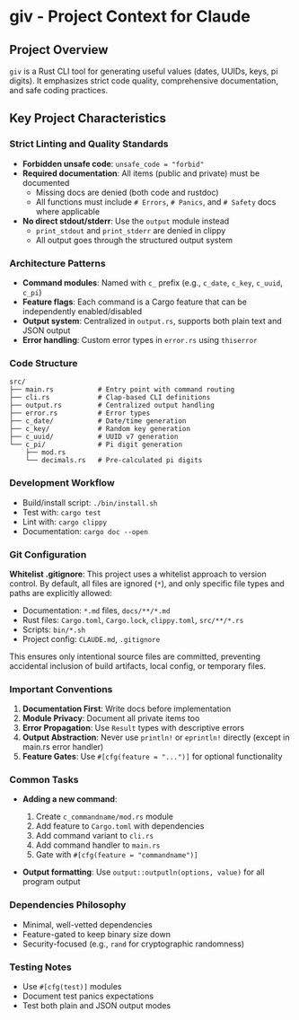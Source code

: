 # giv - Project Context for Claude

## Project Overview

`giv` is a Rust CLI tool for generating useful values (dates, UUIDs, keys, pi digits). It emphasizes strict code quality, comprehensive documentation, and safe coding practices.

## Key Project Characteristics

### Strict Linting and Quality Standards

- **Forbidden unsafe code**: `unsafe_code = "forbid"`
- **Required documentation**: All items (public and private) must be documented
  - Missing docs are denied (both code and rustdoc)
  - All functions must include `# Errors`, `# Panics`, and `# Safety` docs where applicable
- **No direct stdout/stderr**: Use the `output` module instead
  - `print_stdout` and `print_stderr` are denied in clippy
  - All output goes through the structured output system

### Architecture Patterns

- **Command modules**: Named with `c_` prefix (e.g., `c_date`, `c_key`, `c_uuid`, `c_pi`)
- **Feature flags**: Each command is a Cargo feature that can be independently enabled/disabled
- **Output system**: Centralized in `output.rs`, supports both plain text and JSON output
- **Error handling**: Custom error types in `error.rs` using `thiserror`

### Code Structure

```text
src/
├── main.rs           # Entry point with command routing
├── cli.rs            # Clap-based CLI definitions
├── output.rs         # Centralized output handling
├── error.rs          # Error types
├── c_date/           # Date/time generation
├── c_key/            # Random key generation
├── c_uuid/           # UUID v7 generation
└── c_pi/             # Pi digit generation
    ├── mod.rs
    └── decimals.rs   # Pre-calculated pi digits
```

### Development Workflow

- Build/install script: `./bin/install.sh`
- Test with: `cargo test`
- Lint with: `cargo clippy`
- Documentation: `cargo doc --open`

### Git Configuration

**Whitelist .gitignore**: This project uses a whitelist approach to version control. By default, all files are ignored (`*`), and only specific file types and paths are explicitly allowed:
- Documentation: `*.md` files, `docs/**/*.md`
- Rust files: `Cargo.toml`, `Cargo.lock`, `clippy.toml`, `src/**/*.rs`
- Scripts: `bin/*.sh`
- Project config: `CLAUDE.md`, `.gitignore`

This ensures only intentional source files are committed, preventing accidental inclusion of build artifacts, local config, or temporary files.

### Important Conventions

1. **Documentation First**: Write docs before implementation
2. **Module Privacy**: Document all private items too
3. **Error Propagation**: Use `Result` types with descriptive errors
4. **Output Abstraction**: Never use `println!` or `eprintln!` directly (except in main.rs error handler)
5. **Feature Gates**: Use `#[cfg(feature = "...")]` for optional functionality

### Common Tasks

- **Adding a new command**:
  1. Create `c_commandname/mod.rs` module
  2. Add feature to `Cargo.toml` with dependencies
  3. Add command variant to `cli.rs`
  4. Add command handler to `main.rs`
  5. Gate with `#[cfg(feature = "commandname")]`

- **Output formatting**: Use `output::outputln(options, value)` for all program output

### Dependencies Philosophy

- Minimal, well-vetted dependencies
- Feature-gated to keep binary size down
- Security-focused (e.g., `rand` for cryptographic randomness)

### Testing Notes

- Use `#[cfg(test)]` modules
- Document test panics expectations
- Test both plain and JSON output modes
